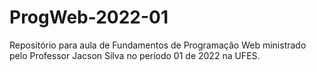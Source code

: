 # ProgWeb-2022-01
Repositório para aula de Fundamentos de Programação Web ministrado pelo Professor Jacson Silva no período 01 de 2022 na UFES.
